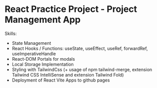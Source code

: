 # React Practice Project - Project Management App

Skills:
- State Management
- React Hooks / Functions: useState, useEffect, useRef, forwardRef, useImperativeHandle
- React-DOM Portals for modals
- Local Storage Implementation
- Styling with TailwindCss (+ usage of npm tailwind-merge, extension Tailwind CSS IntelliSense and extension Tailwind Fold)
- Deployment of React Vite Apps to github pages
